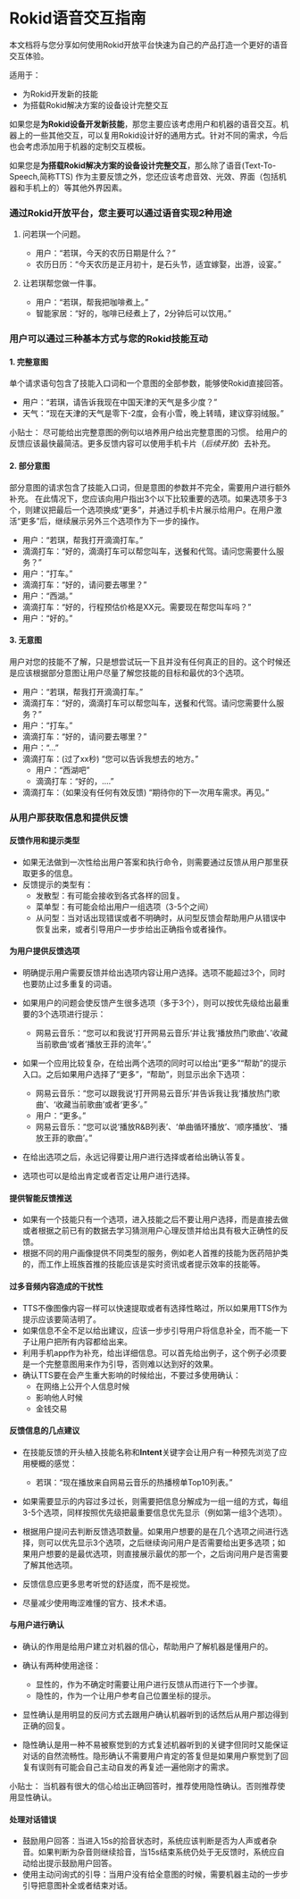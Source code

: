 # Rokid语音交互指南

本文档将与您分享如何使用Rokid开放平台快速为自己的产品打造一个更好的语音交互体验。

适用于：

- 为Rokid开发新的技能
- 为搭载Rokid解决方案的设备设计完整交互

如果您是**为Rokid设备开发新技能**，那您主要应该考虑用户和机器的语音交互。机器上的一些其他交互，可以复用Rokid设计好的通用方式。针对不同的需求，今后也会考虑添加用于机器的定制交互模板。

如果您是**为搭载Rokid解决方案的设备设计完整交互**，那么除了语音(Text-To-Speech,简称TTS) 作为主要反馈之外，您还应该考虑音效、光效、界面（包括机器和手机上的）等其他外界因素。


### 通过Rokid开放平台，您主要可以通过语音实现2种用途

1. 问若琪一个问题。
    - 用户：“若琪，今天的农历日期是什么？”
    - 农历日历：“今天农历是正月初十，是石头节，适宜嫁娶，出游，设宴。”

1. 让若琪帮您做一件事。
    - 用户：“若琪，帮我把咖啡煮上。”
    - 智能家居：“好的，咖啡已经煮上了，2分钟后可以饮用。”

### 用户可以通过三种基本方式与您的Rokid技能互动

#### 1. 完整意图

单个请求语句包含了技能入口词和一个意图的全部参数，能够使Rokid直接回答。

- 用户：“若琪，请告诉我现在中国天津的天气是多少度？”
- 天气：“现在天津的天气是零下-2度，会有小雪，晚上转晴，建议穿羽绒服。”

小贴士：
尽可能给出完整意图的例句以培养用户给出完整意图的习惯。
给用户的反馈应该最快最简洁。更多反馈内容可以使用手机卡片（*后续开放*）去补充。

#### 2. 部分意图

部分意图的请求包含了技能入口词，但是意图的参数并不完全，需要用户进行额外补充。
在此情况下，您应该向用户指出3个以下比较重要的选项。如果选项多于3个，则建议把最后一个选项换成“更多”，并通过手机卡片展示给用户。在用户激活“更多”后，继续展示另外三个选项作为下一步的操作。

- 用户：“若琪，帮我打开滴滴打车。”
- 滴滴打车：“好的，滴滴打车可以帮您叫车，送餐和代驾。请问您需要什么服务？”
- 用户：“打车。”
- 滴滴打车：“好的，请问要去哪里？”
- 用户：“西湖。”
- 滴滴打车：“好的，行程预估价格是XX元。需要现在帮您叫车吗？”
- 用户：“好的。”

#### 3. 无意图

用户对您的技能不了解，只是想尝试玩一下且并没有任何真正的目的。这个时候还是应该根据部分意图让用户尽量了解您技能的目标和最优的3个选项。

- 用户：“若琪，帮我打开滴滴打车。”
- 滴滴打车：“好的，滴滴打车可以帮您叫车，送餐和代驾。请问您需要什么服务？”
- 用户：“打车。”
- 滴滴打车：“好的，请问要去哪里？”
- 用户：“…”
- 滴滴打车：(过了xx秒) “您可以告诉我想去的地方。”
    - 用户：“西湖吧”
    - 滴滴打车：“好的，....”
- 滴滴打车：（如果没有任何有效反馈) “期待你的下一次用车需求。再见。”

### 从用户那获取信息和提供反馈

#### 反馈作用和提示类型
- 如果无法做到一次性给出用户答案和执行命令，则需要通过反馈从用户那里获取更多的信息。
- 反馈提示的类型有：
    - 发散型：有可能会接收到各式各样的回复。
    - 菜单型：有可能会给出用户一组选项（3-5个之间）
    - 从问型：当对话出现错误或者不明确时，从问型反馈会帮助用户从错误中恢复出来，或者引导用户一步步给出正确指令或者操作。

#### 为用户提供反馈选项
- 明确提示用户需要反馈并给出选项内容让用户选择。选项不能超过3个，同时也要防止过多重复的词语。
- 如果用户的问题会使反馈产生很多选项（多于3个），则可以按优先级给出最重要的3个选项进行提示：
    - 网易云音乐：“您可以和我说’打开网易云音乐‘并让我’播放热门歌曲‘、’收藏当前歌曲‘或者’播放王菲的流年‘。”

- 如果一个应用比较复杂，在给出两个选项的同时可以给出“更多”“帮助”的提示入口。之后如果用户选择了“更多”，“帮助”，则显示出余下选项：
    - 网易云音乐：“您可以跟我说‘打开网易云音乐’并告诉我让我‘播放热门歌曲’、‘收藏当前歌曲’或者‘更多’。”
    - 用户：“更多。”
    - 网易云音乐：“您可以说‘播放R&B列表’、‘单曲循环播放’、‘顺序播放’、‘播放王菲的歌曲’。”

- 在给出选项之后，永远记得要让用户进行选择或者给出确认答复。
- 选项也可以是给出肯定或者否定让用户进行选择。

#### 提供智能反馈推送
- 如果有一个技能只有一个选项，进入技能之后不要让用户选择，而是直接去做或者根据之前已有的数据去学习猜测用户心理反馈并给出具有极大正确性的反馈。
- 根据不同的用户画像提供不同类型的服务，例如老人首推的技能为医药陪护类的，而工作上班族首推的技能应该是实时资讯或者提示效率的技能等。

#### 过多音频内容造成的干扰性
- TTS不像图像内容一样可以快速提取或者有选择性略过，所以如果用TTS作为提示应该要简洁明了。
- 如果信息不全不足以给出建议，应该一步步引导用户将信息补全，而不能一下子让用户把所有内容都给出来。
- 利用手机app作为补充，给出详细信息。可以首先给出例子，这个例子必须要是一个完整意图用来作为引导，否则难以达到好的效果。
- 确认TTS要在会产生重大影响的时候给出，不要过多使用确认：
    - 在网络上公开个人信息时候
    - 影响他人时候
    - 金钱交易

#### 反馈信息的几点建议
- 在技能反馈的开头植入技能名称和**Intent**关键字会让用户有一种预先浏览了应用梗概的感觉：
    - 若琪：“现在播放来自网易云音乐的热播榜单Top10列表。”

- 如果需要显示的内容过多过长，则需要把信息分解成为一组一组的方式，每组3-5个选项，同样按照优先级把最重要信息优先显示（例如第一组3个选项）。

- 根据用户提问去判断反馈选项数量。如果用户想要的是在几个选项之间进行选择，则可以优先显示3个选项，之后继续询问用户是否需要给出更多选项；如果用户想要的是最优选项，则直接展示最优的那一个，之后询问用户是否需要了解其他选项。

- 反馈信息应更多思考听觉的舒适度，而不是视觉。

- 尽量减少使用晦涩难懂的官方、技术术语。

#### 与用户进行确认
- 确认的作用是给用户建立对机器的信心，帮助用户了解机器是懂用户的。
- 确认有两种使用途径：
    - 显性的，作为不确定时需要让用户进行反馈从而进行下一个步骤。
    - 隐性的，作为一个让用户参考自己位置坐标的提示。

- 显性确认是用明显的反问方式去跟用户确认机器听到的话然后从用户那边得到正确的回复。
- 隐性确认是用一种不易被察觉到的方式复述机器听到的关键字但同时又能保证对话的自然流畅性。隐形确认不需要用户肯定的答复但是如果用户察觉到了回复有误则有可能会自己主动自发的再复述一遍他刚才的需求。

小贴士：
当机器有很大的信心给出正确回答时，推荐使用隐性确认。否则推荐使用显性确认。


#### 处理对话错误

- 鼓励用户回答：当进入15s的拾音状态时，系统应该判断是否为人声或者杂音。如果判断为杂音则继续拾音，当15s结束系统仍处于无反馈时，系统应自动给出提示鼓励用户回答。
- 使用主动问询式的引导：当用户没有给全意图的时候，需要机器主动的一步步引导把意图补全或者结束对话。



